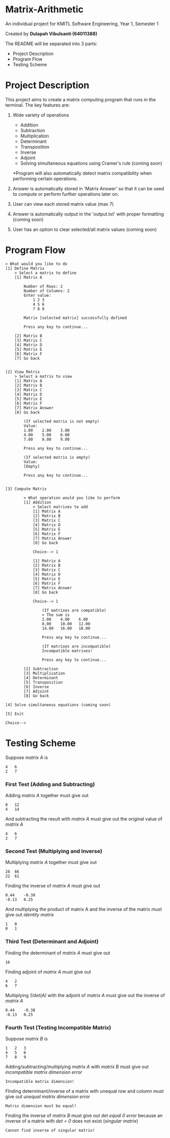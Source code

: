 # Matrix-Arithmetic
An individual project for KMITL Software Engineering, Year 1, Semester 1

Created by **Dulapah Vibulsanti (64011388)**

The README will be separated into 3 parts:
 - Project Description
 - Program Flow
 - Testing Scheme

# Project Description
This project aims to create a matrix computing program that runs in the terminal. The key features are:
 1. Wide variety of operations
	 - Addition
	 - Subtraction
	 - Multiplication
	 - Determinant
	 - Transposition
	 - Inverse
	 - Adjoint
	 - Solving simultaneous equations using Cramer's rule (coming soon)

	*Program will also automatically detect matrix compatibility when performing certain operations.
	
2. Answer is automatically stored in 'Matrix Answer' so that it can be used to compute or perform further operations later on.

3. User can view each stored matrix value (max 7)

4. Answer is automatically output in the 'output.txt' with proper formatting (coming soon)

5. User has an option to clear selected/all matrix values (coming soon)

# Program Flow
    > What would you like to do
    [1] Define Matrix
        > Select a matrix to define
        [1] Matrix A
    
            Number of Rows: 2 
            Number of Columns: 2
            Enter value:
                1 2 3
                4 5 6
                7 8 9
    
            Matrix [selected matrix] successfully defined
    
            Press any key to continue...
    
        [2] Matrix B
        [3] Matrix C
        [4] Matrix D
        [5] Matrix E
        [6] Matrix F
        [7] Go back
    
    
    [2] View Matrix
        > Select a matrix to view
        [1] Matrix A
        [2] Matrix B
        [3] Matrix C
        [4] Matrix D
        [5] Matrix E
        [6] Matrix F
        [7] Matrix Answer
        [8] Go back
    
            (If selected matrix is not empty)
            Value:
            1.00    2.00    3.00
            4.00    5.00    6.00
            7.00    8.00    9.00
            
            Press any key to continue...
    
            (If selected matrix is empty)
            Value:
            [Empty]
            
            Press any key to continue...
    
    
    [3] Compute Matrix
    
            > What operation would you like to perform
            [1] Addition
                > Select matrixes to add
                [1] Matrix A
                [2] Matrix B
                [3] Matrix C
                [4] Matrix D
                [5] Matrix E
                [6] Matrix F
                [7] Matrix Answer
                [8] Go back
        
                Choice--> 1
        
                [1] Matrix A
                [2] Matrix B
                [3] Matrix C
                [4] Matrix D
                [5] Matrix E
                [6] Matrix F
                [7] Matrix Answer
                [8] Go back
        
                Choice--> 1
        
                    (If matrixes are compatible)
                    > The sum is
                    2.00    4.00    6.00
                    8.00    10.00   12.00
                    14.00   16.00   18.00
        
                    Press any key to continue...
        
                    (If matrixes are incompatible)
                    Incompatible matrixes!
        
                    Press any key to continue...
        
            [2] Subtraction
            [3] Multiplication
            [4] Determinant
            [5] Transposition
            [6] Inverse
            [7] Adjoint
            [8] Go back
        
    [4] Solve simultaneous equations (coming soon)
        
    [5] Exit
        
    Choice-->
   
# Testing Scheme
Suppose *matrix A* is

    4	6
    2	7

### First Test (Adding and Subtracting)
Adding *matrix A* together must give out

    8	12
    4	14

And subtracting the result with *matrix A* must give out the original value of *matrix A*

    4	6
    2	7

### Second Test (Multiplying and Inverse)
Multiplying *matrix A* together must give out

    28	66
    22	61
Finding the inverse of *matrix A* must give out

    0.44    -0.38
    -0.13   0.25
And multiplying the product of matrix A and the inverse of the matrix must give out *identity matrix*

    1	0
    0	1
    
### Third Test (Determinant and Adjoint)
Finding the determinant of *matrix A* must give out

    16

Finding adjoint of *matrix A* must give out

    4	2
    6	7

Multiplying *1/det(A)* with the adjoint of *matrix A* must give out the inverse of *matrix A*

    0.44    -0.38
    -0.13   0.25

### Fourth Test (Testing Incompatible Matrix)
Suppose *matrix B* is

    1	2	3
    4	5	6
    7	8	9

Adding/subtracting/multiplying *matrix A* with *matrix B* must give out *incompatible matrix dimension error*

    Incompatible matrix dimension!

FInding determinant/inverse of a matrix with unequal row and column must give out *unequal matrix dimension error*

    Matrix dimension must be equal!

Finding the inverse of *matrix B* must give out *det equal 0 error* because an inverse of a matrix with *det = 0* does not exist (*singular matrix*)

    Cannot find inverse of singular matrix!